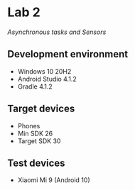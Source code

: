 # Lab 2

_Asynchronous tasks and Sensors_

## Development environment

- Windows 10 20H2
- Android Studio 4.1.2
- Gradle 4.1.2

## Target devices

- Phones
- Min SDK 26
- Target SDK 30

## Test devices

- Xiaomi Mi 9 (Android 10)
